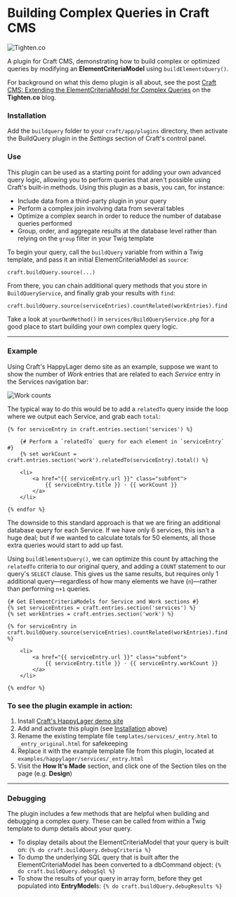 # Building Complex Queries in Craft CMS

![Tighten.co](https://cloud.githubusercontent.com/assets/357312/12723277/be17beda-c8d6-11e5-97ce-db2281b9b283.png)

A plugin for Craft CMS, demonstrating how to build complex or optimized queries by modifying an **ElementCriteriaModel** using `buildElementsQuery()`.

For background on what this demo plugin is all about, see the post [Craft CMS: Extending the ElementCriteriaModel for Complex Queries](http://blog.tighten.co/craft-cms-extending-the-elementcriteriamodel-for-complex-queries) on the **Tighten.co** blog.

### Installation

Add the `buildquery` folder to your `craft/app/plugins` directory, then activate the BuildQuery plugin in the _Settings_ section of Craft's control panel.

### Use

This plugin can be used as a starting point for adding your own advanced query logic, allowing you to perform queries that aren't possible using Craft's built-in methods. Using this plugin as a basis, you can, for instance:

* Include data from a third-party plugin in your query
* Perform a complex join involving data from several tables
* Optimize a complex search in order to reduce the number of database queries performed
* Group, order, and aggregate results at the database level rather than relying on the `group` filter in your Twig template

To begin your query, call the `buildQuery` variable from within a Twig template, and pass it an initial ElementCriteriaModel as `source`:

```twig
craft.buildQuery.source(...)
```

From there, you can chain additional query methods that you store in `BuildQueryService`, and finally grab your results with `find`:

```twig
craft.buildQuery.source(serviceEntries).countRelated(workEntries).find
```

Take a look at `yourOwnMethod()` in `services/BuildQueryService.php` for a good place to start building your own complex query logic.

___

### Example
Using Craft's HappyLager demo site as an example, suppose we want to show the number of *Work* entries that are related to each *Service* entry in the Services navigation bar:

![Work counts](https://cloud.githubusercontent.com/assets/357312/12723250/a475b4e6-c8d6-11e5-981b-e0a35e2166ff.png)


The typical way to do this would be to add a `relatedTo` query inside the loop where we output each Service, and grab each `total`:

```twig
{% for serviceEntry in craft.entries.section('services') %}

    {# Perform a `relatedTo` query for each element in `serviceEntry` #}
    {% set workCount = craft.entries.section('work').relatedTo(serviceEntry).total() %}

    <li>
        <a href="{{ serviceEntry.url }}" class="subfont">
            {{ serviceEntry.title }} · {{ workCount }}
        </a>
    </li>

{% endfor %}
```

The downside to this standard approach is that we are firing an additional database query for each Service. If we have only 6 services, this isn't a huge deal; but if we wanted to calculate totals for 50 elements, all those extra queries would start to add up fast.

Using `buildElementsQuery()`, we can optimize this count by attaching the `relatedTo` criteria to our original query, and adding a `COUNT` statement to our query's `SELECT` clause. This gives us the same results, but requires only 1 additional query—regardless of how many elements we have (`n`)—rather than performing `n+1` queries.

```twig
{# Get ElementCriteriaModels for Service and Work sections #}
{% set serviceEntries = craft.entries.section('services') %}
{% set workEntries = craft.entries.section('work') %}

{% for serviceEntry in craft.buildQuery.source(serviceEntries).countRelated(workEntries).find %}

    <li>
        <a href="{{ serviceEntry.url }}" class="subfont">
            {{ serviceEntry.title }} · {{ serviceEntry.workCount }}
        </a>
    </li>

{% endfor %}
```

### To see the plugin example in action:

1. Install [Craft's HappyLager demo site](https://github.com/pixelandtonic/HappyLager)
2. Add and activate this plugin (see [Installation](#installation) above)
2. Rename the existing template file `templates/services/_entry.html` to `_entry_original.html` for safekeeping
3. Replace it with the example template file from this plugin, located at `examples/happylager/services/_entry.html`
4. Visit the **How It's Made** section, and click one of the Section tiles on the page (e.g. **Design**)

___

### Debugging

The plugin includes a few methods that are helpful when building and debugging a complex query. These can be called from within a Twig template to dump details about your query.

* To display details about the ElementCriteriaModel that your query is built on:
    `{% do craft.buildQuery.debugCriteria %}`
* To dump the underlying SQL query that is built after the ElementCriteriaModel has been converted to a dbCommand object:
    `{% do craft.buildQuery.debugSql %}`
* To show the results of your query in array form, before they get populated into **EntryModel**s:
    `{% do craft.buildQuery.debugResults %}`

